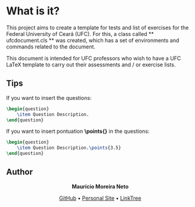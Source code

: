 # What is it?

This project aims to create a template for tests and list of exercises for the Federal University of Ceará (UFC). For this, a class called ** ufcdocument.cls ** was created, which has a set of environments and commands related to the document.

This document is intended for UFC professors who wish to have a UFC LaTeX template to carry out their assessments and / or exercise lists.

## Tips

If you want to insert the questions:
```tex
\begin{question}
    \item Question Description.
\end{question}
```

If you want to insert pontuation **\points{}** in the questions:
```tex
\begin{question}
    \item Question Description.\points{3.5}
\end{question}
```

## Author
<center><b>Maurício Moreira Neto</b></center>
<p align="center">
    <a href="https://github.com/maumneto">GitHub</a> • 
    <a href="https://maumneto.github.io/mauriciomoreira/">Personal Site</a> • 
    <a href="https://linktr.ee/maumneto">LinkTree</a>
</p>